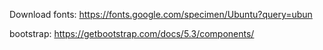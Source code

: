 Download fonts:
https://fonts.google.com/specimen/Ubuntu?query=ubun

bootstrap:
https://getbootstrap.com/docs/5.3/components/
